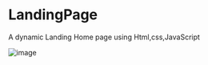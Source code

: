 ﻿# LandingPage
 A dynamic Landing Home page using Html,css,JavaScript
 
![image](https://github.com/blertton/LandingPage/assets/86237949/54bcd1c5-2dcb-435a-a31f-84f7e45d8339)
